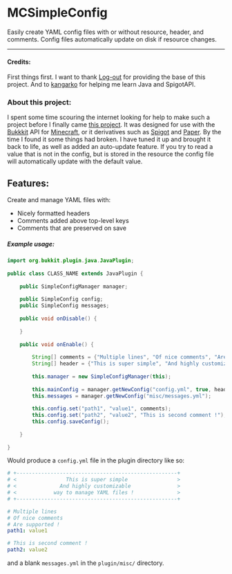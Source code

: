 # MCSimpleConfig
Easily create YAML config files with or without resource, header, and comments. Config files automatically update on disk if resource changes.
___
#### Credits:  
First things first. I want to thank [Log-out](https://bukkit.org/members/log-out.90690580/) for providing the base of this project. And to [kangarko](https://www.spigotmc.org/members/kangarko.3321/) for helping me learn Java and SpigotAPI.

### About this project:
I spent some time scouring the internet looking for help to make such a project before I finally came [this project](https://bukkit.org/threads/tut-custom-yaml-configurations-with-comments.142592/). 
It was designed for use with the [Bukkkit](https://bukkit.org/pages/about-us/) API for [Minecraft](http://www.minecraft.net), or it derivatives such as [Spigot](https://www.spigotmc.org/wiki/about-spigot/) and [Paper](https://papermc.io/). By the time I found it some things had broken. I have tuned it up and brought it back to life, as well as added an auto-update feature. If you try to read a value that is not in the config, but is stored in the resource the config file will automatically update with the default value.

## Features:
Create and manage YAML files with:
* Nicely formatted headers
* Comments added above top-level keys
* Comments that are preserved on save 

##### Example usage:

```java
import org.bukkit.plugin.java.JavaPlugin;
 
public class CLASS_NAME extends JavaPlugin {
 
    public SimpleConfigManager manager;
 
    public SimpleConfig config;
    public SimpleConfig messages;
 
    public void onDisable() {
 
    }
 
    public void onEnable() {
 
        String[] comments = {"Multiple lines", "Of nice comments", "Are supported !"};
        String[] header = {"This is super simple", "And highly customizable", "way to manage YAML files !"};
 
        this.manager = new SimpleConfigManager(this);
 
        this.mainConfig = manager.getNewConfig("config.yml", true, header);
        this.messages = manager.getNewConfig("misc/messages.yml");
 
        this.config.set("path1", "value1", comments);
        this.config.set("path2", "value2", "This is second comment !");
        this.config.saveConfig();
 
    }
 
}
```
Would produce a `config.yml` file in the plugin directory like so:
```yaml
# +----------------------------------------------------+
# <                This is super simple                >
# <              And highly customizable               >
# <            way to manage YAML files !              >
# +----------------------------------------------------+

# Multiple lines
# Of nice comments
# Are supported !
path1: value1

# This is second comment !
path2: value2
```
and a blank `messages.yml` in the `plugin/misc/` directory.


